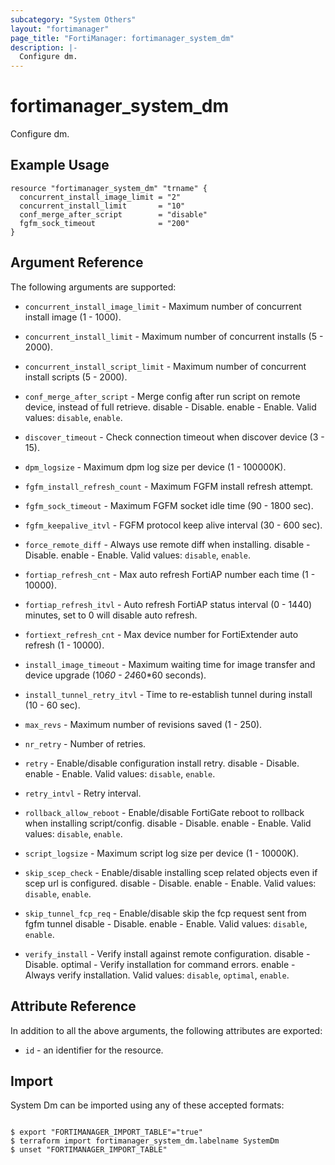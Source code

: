 ```yaml
---
subcategory: "System Others"
layout: "fortimanager"
page_title: "FortiManager: fortimanager_system_dm"
description: |-
  Configure dm.
---
```


# fortimanager_system_dm
Configure dm.

## Example Usage

```hcl
resource "fortimanager_system_dm" "trname" {
  concurrent_install_image_limit = "2"
  concurrent_install_limit       = "10"
  conf_merge_after_script        = "disable"
  fgfm_sock_timeout              = "200"
}
```

## Argument Reference


The following arguments are supported:


* `concurrent_install_image_limit` - Maximum number of concurrent install image (1 - 1000).
* `concurrent_install_limit` - Maximum number of concurrent installs (5 - 2000).
* `concurrent_install_script_limit` - Maximum number of concurrent install scripts (5 - 2000).
* `conf_merge_after_script` - Merge config after run script on remote device, instead of full retrieve. disable - Disable. enable - Enable. Valid values: `disable`, `enable`.

* `discover_timeout` - Check connection timeout when discover device (3 - 15).
* `dpm_logsize` - Maximum dpm log size per device (1 - 100000K).
* `fgfm_install_refresh_count` - Maximum FGFM install refresh attempt.
* `fgfm_sock_timeout` - Maximum FGFM socket idle time (90 - 1800 sec).
* `fgfm_keepalive_itvl` - FGFM protocol keep alive interval (30 - 600 sec).
* `force_remote_diff` - Always use remote diff when installing. disable - Disable. enable - Enable. Valid values: `disable`, `enable`.

* `fortiap_refresh_cnt` - Max auto refresh FortiAP number each time (1 - 10000).
* `fortiap_refresh_itvl` - Auto refresh FortiAP status interval (0 - 1440) minutes, set to 0 will disable auto refresh.
* `fortiext_refresh_cnt` - Max device number for FortiExtender auto refresh (1 - 10000).
* `install_image_timeout` - Maximum waiting time for image transfer and device upgrade (10*60 - 24*60*60 seconds).
* `install_tunnel_retry_itvl` - Time to re-establish tunnel during install (10 - 60 sec).
* `max_revs` - Maximum number of revisions saved (1 - 250).
* `nr_retry` - Number of retries.
* `retry` - Enable/disable configuration install retry. disable - Disable. enable - Enable. Valid values: `disable`, `enable`.

* `retry_intvl` - Retry interval.
* `rollback_allow_reboot` - Enable/disable FortiGate reboot to rollback when installing script/config. disable - Disable. enable - Enable. Valid values: `disable`, `enable`.

* `script_logsize` - Maximum script log size per device (1 - 10000K).
* `skip_scep_check` - Enable/disable installing scep related objects even if scep url is configured. disable - Disable. enable - Enable. Valid values: `disable`, `enable`.

* `skip_tunnel_fcp_req` - Enable/disable skip the fcp request sent from fgfm tunnel disable - Disable. enable - Enable. Valid values: `disable`, `enable`.

* `verify_install` - Verify install against remote configuration. disable - Disable. optimal - Verify installation for command errors. enable - Always verify installation. Valid values: `disable`, `optimal`, `enable`.



## Attribute Reference

In addition to all the above arguments, the following attributes are exported:
* `id` - an identifier for the resource.

## Import

System Dm can be imported using any of these accepted formats:
```

$ export "FORTIMANAGER_IMPORT_TABLE"="true"
$ terraform import fortimanager_system_dm.labelname SystemDm
$ unset "FORTIMANAGER_IMPORT_TABLE"
```

